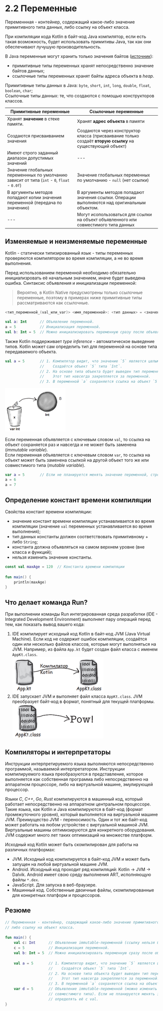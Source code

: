 # 2.2 Переменные

Переменнная - контейнер, содержащий какое-либо значение примитивного типа данных, либо ссылку на объект класса.

При компиляции кода Kotlin в байт-код Java компилятор, если есть такая возможность, будет использовать примитивы Java, так как они обеспечивают лучушую производительность.

В Java переменные могут хранить только значения байтов ([источник](https://javarush.com/groups/posts/630-primitivnihe-tipih-v-java--ne-takie-uzh-oni-i-primitivnihe)):

- примитивные типы переменных хранят непосредственно значение байтов данных;
- ссылочные типы переменных хранят байты адреса объекта в *heap*.

Примитивные типы данных в Java: `byte`, `short`, `int`, `long`, `double`, `float`, `boolean`, `char`;  
Ссылочные типы данных: те, что создаются с помощью конструкторов классов.

| Примитивные переменные                                                                        | Ссылочные переменные                                                                                      |
|-----------------------------------------------------------------------------------------------|-----------------------------------------------------------------------------------------------------------|
| Хранят **значение** в стеке памяти.                                                           | Хранят **адрес объекта** в памяти                                                                         |
| Создаются присваиванием значения                                                              | Создаются через конструктор класса (присваивание только создаёт **вторую ссылку** на существующий объект) |
| Имеют строго заданный диапазон допустимых значений                                            | ---                                                                                                       |
| Значение глобальных переменнных по умолчанию зависит от типа (`int` - `0`, `float` - `0.0f`)  | Значение глобальных переменных по умолчанию - `null` (нет ссылки)                                         |
| В аргументы методов попадают копии значения переменной (передача по значению)                 | В аргументы методов попадают значения ссылки. Операции выполняются над оригинальным объектом.             |
| ---                                                                                           | Могут исопользоваться для ссылки на объект объявленного или совместимого типа данных                      |

## Изменяемые и неизменяемые переменные

Kotlin - статически типизированный язык - типы переменных проверяются компилятором во время компиляции, а не во время выполнения.

Перед использованием переменной необходимо обязательно инициализровать её начальным значением, иначе будет выведена ошибка. Синтаксис объявления и инициализации переменной:

> Вероятно, в Kotlin Native предусмотрены только ссылочные переменные, поэтому в примерах ниже примитивные типы рассматриваются как ссылочные.

```kotlin
<тип_переменной_(val_или_var)> <имя_переменной>: <тип данных> = <значение_или_объект>
```

```kotlin
val a: Int      // Объявление переменной.
a = 5           // Инициализация переменной.
val b: Int = 5  // Можно инициализировать переменную сразу после объявления. 
```

Также Kotlin поддерживает *type inference* - автоматическое выведение типов. Kotlin может сам определить тип для переменной на основе типа передаваемого объекта.

```kotlin
val a = 5       // 1. Компилятор видит, что значение `5` является целым число. 
                //    Создаётся объект `5` типа `Int`.
                // 2. На основе типа объекта будет выведен тип переменной `a` - `Int`.
                //    Этот тип навсегда закрепляется за переменной. 
                // 3. В переменной `a` сохраняется ссылка на объект `5`.
```

<img src='./images/2_2_Fig_1.png' width='200'></img>

Если переменная объявляется с ключевым словом `val`, то ссылка на объект сохраняется раз и навсегда и не может быть заменена (*immutable variable*).  
Если переменная объявляется с ключевым словом `var`, то ссылка на объект может быть заменена ссылкой на другой объект того же или совместимого типа (*mutable variable*).

```kotlin
var a = 5       // Если не планируется менять значение переменной, строго рекомендуется определять её с val.
a = 6
a = 7
```

## Определение констант времени компиляции

Свойства констант времени компиляции:

- значение констант времени компиляции устанавливается во время компиляции (значение `val` переменных устанавливается во время выполнения);
- тип данных константы должен соответствовать примитивному + либо `String`;
- константа должна объявляться на самом верхнем уровне (вне класса и функций);
- нельзя изменить значение константы.

```kotlin
const val maxAge = 120  // Константа времени компиляции

fun main() {
    println(maxAge)
}
```

## Что делает команда Run?

При выполнении команды Run интегрированная среда разработки (IDE - Integrated Development Environment) выполняет пару операций перед тем, как показать вывод вашего кода:

1. IDE компилирует исходный код Kotlin в байт-код JVM (Java Virtual Machine). Если код не содержит ошибок компиляции, создаётся один или несколько файлов классов, которые могут выполняться на JVM. Например, из файла `App.kt` будет создан файл класса с именем `AppKt.class`.  
    <img src='./images/2_2_Fig_2.png' width='300'></img>  
2. IDE запускает JVM и выполняет файл класса `AppKt.class`. JVM преобразует байт-код в формат, понятный для текущей платформы.  
    <img src='./images/2_2_Fig_3.png' width='300'></img>  

## Компиляторы и интерпретаторы

Инструкции интерпретируемого языка выполняются непосредственно программой, называемой интерпретатором. Инструкции компилируемого языка преобразуются в представление, которое выполняется как собственная программа либо непосредственно на аппаратном процессоре, либо на виртуальной машине, эмулирующей процессор.

Языки *C*, *C++*, *Go*, *Rust* компилируются в машинный код, который работает непосредственно на аппаратном центральном процессоре. Такие языка, как Kotlin и Java компилируются в байт-код (формат промежуточного уровня), который выполняется на виртуальной машине JVM. Преимущество JVM - переносимость. Один и тот же байт-код может работать на любом устройстве с виртуальной машиной JVM. Виртуальные машины оптимизируются для конкретного оборудования. JVM содержит много лет таких оптимизаций на множестве платформ.

Исходный код Kotlin может быть скомпилирован для работы на различных платформах:

- JVM. Исходный код компилируется в байт-код JVM и может быть запущен на любой виртуальной машине JVM.
- Android. Исходный код проходит ряд компиляций: Kotlin -> JVM -> Dalvik. Android имеет свою среду выполнения ART, исполняющую файлы `*.dex`.
- JavaScript. Для запуска в веб-браузере.
- Машинный код. Собственные двоичные файлы, скомпилированные для конкретных платформ и процессоров.


## Резюме

```kotlin
// Переменнная - контейнер, содержащий какое-либо значение примитивного типа данных, 
// либо ссылку на объект класса.

fun main() {
    val с: Int      // Объявление immutable-переменной (ссылку нельзя будет сменить).
    с = 5           // Инициализация переменной.
    val b: Int = 5  // Можно инициализировать переменную сразу после объявления. 

    val a = 5       // 1. Компилятор видит, что значение `5` является целым число. 
                    //    Создаётся объект `5` типа `Int`.
                    // 2. На основе типа объекта будет выведен тип переменной `a` - `Int`.
                    //    Этот тип навсегда закрепляется за переменной. 
                    // 3. В переменной `a` сохраняется ссылка на объект `5`.
    var d = 5       // Объявление immutable-переменной (можно изменить ссылку на другой объект того же или 
                    // совместимого типа). Если не планируется менять значение переменной, строго рекомендуется 
                    // определять её с val.
}
```

